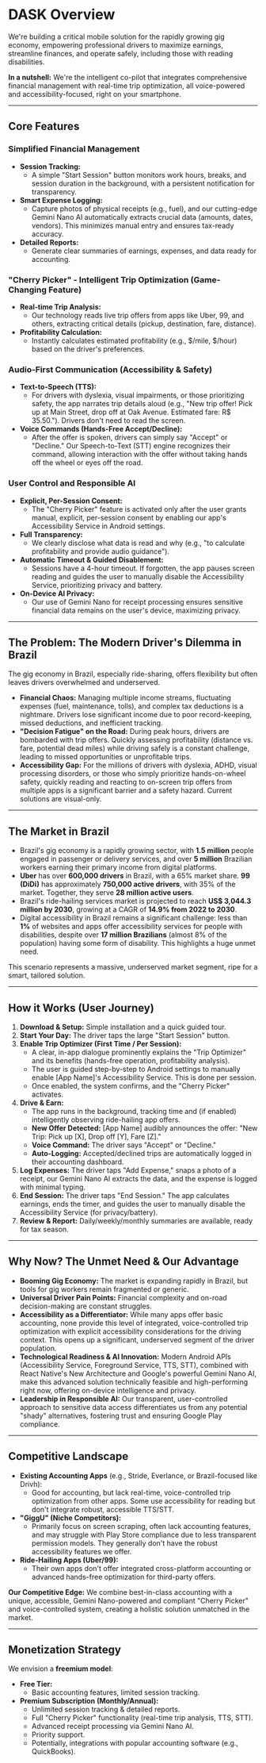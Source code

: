 # DASK Overview

We're building a critical mobile solution for the rapidly growing gig economy, empowering professional drivers to maximize earnings, streamline finances, and operate safely, including those with reading disabilities.

**In a nutshell:** We're the intelligent co-pilot that integrates comprehensive financial management with real-time trip optimization, all voice-powered and accessibility-focused, right on your smartphone.

---

## Core Features

### Simplified Financial Management
- **Session Tracking:**
  - A simple "Start Session" button monitors work hours, breaks, and session duration in the background, with a persistent notification for transparency.
- **Smart Expense Logging:**
  - Capture photos of physical receipts (e.g., fuel), and our cutting-edge Gemini Nano AI automatically extracts crucial data (amounts, dates, vendors). This minimizes manual entry and ensures tax-ready accuracy.
- **Detailed Reports:**
  - Generate clear summaries of earnings, expenses, and data ready for accounting.

### "Cherry Picker" - Intelligent Trip Optimization (Game-Changing Feature)
- **Real-time Trip Analysis:**
  - Our technology reads live trip offers from apps like Uber, 99, and others, extracting critical details (pickup, destination, fare, distance).
- **Profitability Calculation:**
  - Instantly calculates estimated profitability (e.g., $/mile, $/hour) based on the driver's preferences.

### Audio-First Communication (Accessibility & Safety)
- **Text-to-Speech (TTS):**
  - For drivers with dyslexia, visual impairments, or those prioritizing safety, the app narrates trip details aloud (e.g., "New trip offer! Pick up at Main Street, drop off at Oak Avenue. Estimated fare: R$ 35.50."). Drivers don't need to read the screen.
- **Voice Commands (Hands-Free Accept/Decline):**
  - After the offer is spoken, drivers can simply say "Accept" or "Decline." Our Speech-to-Text (STT) engine recognizes their command, allowing interaction with the offer without taking hands off the wheel or eyes off the road.

### User Control and Responsible AI
- **Explicit, Per-Session Consent:**
  - The "Cherry Picker" feature is activated only after the user grants manual, explicit, per-session consent by enabling our app's Accessibility Service in Android settings.
- **Full Transparency:**
  - We clearly disclose what data is read and why (e.g., "to calculate profitability and provide audio guidance").
- **Automatic Timeout & Guided Disablement:**
  - Sessions have a 4-hour timeout. If forgotten, the app pauses screen reading and guides the user to manually disable the Accessibility Service, prioritizing privacy and battery.
- **On-Device AI Privacy:**
  - Our use of Gemini Nano for receipt processing ensures sensitive financial data remains on the user's device, maximizing privacy.

---

## The Problem: The Modern Driver's Dilemma in Brazil

The gig economy in Brazil, especially ride-sharing, offers flexibility but often leaves drivers overwhelmed and underserved.

- **Financial Chaos:** Managing multiple income streams, fluctuating expenses (fuel, maintenance, tolls), and complex tax deductions is a nightmare. Drivers lose significant income due to poor record-keeping, missed deductions, and inefficient tracking.
- **"Decision Fatigue" on the Road:** During peak hours, drivers are bombarded with trip offers. Quickly assessing profitability (distance vs. fare, potential dead miles) while driving safely is a constant challenge, leading to missed opportunities or unprofitable trips.
- **Accessibility Gap:** For the millions of drivers with dyslexia, ADHD, visual processing disorders, or those who simply prioritize hands-on-wheel safety, quickly reading and reacting to on-screen trip offers from multiple apps is a significant barrier and a safety hazard. Current solutions are visual-only.

---

## The Market in Brazil

- Brazil's gig economy is a rapidly growing sector, with **1.5 million** people engaged in passenger or delivery services, and over **5 million** Brazilian workers earning their primary income from digital platforms.
- **Uber** has over **600,000 drivers** in Brazil, with a 65% market share. **99 (DiDi)** has approximately **750,000 active drivers**, with 35% of the market. Together, they serve **28 million active users**.
- Brazil's ride-hailing services market is projected to reach **US$ 3,044.3 million by 2030**, growing at a CAGR of **14.9% from 2022 to 2030**.
- Digital accessibility in Brazil remains a significant challenge: less than **1%** of websites and apps offer accessibility services for people with disabilities, despite over **17 million Brazilians** (almost 8% of the population) having some form of disability. This highlights a huge unmet need.

This scenario represents a massive, underserved market segment, ripe for a smart, tailored solution.

---

## How it Works (User Journey)

1. **Download & Setup:** Simple installation and a quick guided tour.
2. **Start Your Day:** The driver taps the large "Start Session" button.
3. **Enable Trip Optimizer (First Time / Per Session):**
   - A clear, in-app dialogue prominently explains the "Trip Optimizer" and its benefits (hands-free operation, profitability analysis).
   - The user is guided step-by-step to Android settings to manually enable [App Name]'s Accessibility Service. This is done per session.
   - Once enabled, the system confirms, and the "Cherry Picker" activates.
4. **Drive & Earn:**
   - The app runs in the background, tracking time and (if enabled) intelligently observing ride-hailing app offers.
   - **New Offer Detected:** [App Name] audibly announces the offer: "New Trip: Pick up [X], Drop off [Y], Fare [Z]."
   - **Voice Command:** The driver says "Accept" or "Decline."
   - **Auto-Logging:** Accepted/declined trips are automatically logged in their accounting dashboard.
5. **Log Expenses:** The driver taps "Add Expense," snaps a photo of a receipt, our Gemini Nano AI extracts the data, and the expense is logged with minimal typing.
6. **End Session:** The driver taps "End Session." The app calculates earnings, ends the timer, and guides the user to manually disable the Accessibility Service (for privacy/battery).
7. **Review & Report:** Daily/weekly/monthly summaries are available, ready for tax season.

---

## Why Now? The Unmet Need & Our Advantage

- **Booming Gig Economy:** The market is expanding rapidly in Brazil, but tools for gig workers remain fragmented or generic.
- **Universal Driver Pain Points:** Financial complexity and on-road decision-making are constant struggles.
- **Accessibility as a Differentiator:** While many apps offer basic accounting, none provide this level of integrated, voice-controlled trip optimization with explicit accessibility considerations for the driving context. This opens up a significant, underserved segment of the driver population.
- **Technological Readiness & AI Innovation:** Modern Android APIs (Accessibility Service, Foreground Service, TTS, STT), combined with React Native's New Architecture and Google's powerful Gemini Nano AI, make this advanced solution technically feasible and high-performing right now, offering on-device intelligence and privacy.
- **Leadership in Responsible AI:** Our transparent, user-controlled approach to sensitive data access differentiates us from any potential "shady" alternatives, fostering trust and ensuring Google Play compliance.

---

## Competitive Landscape

- **Existing Accounting Apps** (e.g., Stride, Everlance, or Brazil-focused like Drivh):
  - Good for accounting, but lack real-time, voice-controlled trip optimization from other apps. Some use accessibility for reading but don't integrate robust, accessible TTS/STT.
- **"GiggU" (Niche Competitors):**
  - Primarily focus on screen scraping, often lack accounting features, and may struggle with Play Store compliance due to less transparent permission models. They generally don't have the robust accessibility features we offer.
- **Ride-Hailing Apps (Uber/99):**
  - Their own apps don't offer integrated cross-platform accounting or advanced hands-free optimization for third-party offers.

**Our Competitive Edge:**
We combine best-in-class accounting with a unique, accessible, Gemini Nano-powered and compliant "Cherry Picker" and voice-controlled system, creating a holistic solution unmatched in the market.

---

## Monetization Strategy

We envision a **freemium model**:

- **Free Tier:**
  - Basic accounting features, limited session tracking.
- **Premium Subscription (Monthly/Annual):**
  - Unlimited session tracking & detailed reports.
  - Full "Cherry Picker" functionality (real-time trip analysis, TTS, STT).
  - Advanced receipt processing via Gemini Nano AI.
  - Priority support.
  - Potentially, integrations with popular accounting software (e.g., QuickBooks).


